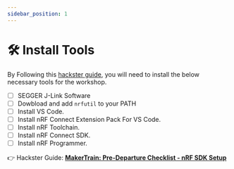 ```yaml
---
sidebar_position: 1
---
```


# 🛠️ Install Tools

By Following this [hackster guide](https://www.hackster.io/Salmanfarisvp/1-makertrain-pre-departure-checklist-nrf-sdk-setup-e37098), you will need to install the below necessary tools for the workshop.

- [ ] SEGGER J-Link Software
- [ ] Dowbload and add `nrfutil` to your PATH
- [ ] Install VS Code.
- [ ] Install nRF Connect Extension Pack For VS Code.
- [ ] Install nRF Toolchain.
- [ ] Install nRF Connect SDK.
- [ ] Install nRF Programmer.

👉 Hackster Guide: **[MakerTrain: Pre-Departure Checklist - nRF SDK Setup](https://www.hackster.io/Salmanfarisvp/1-makertrain-pre-departure-checklist-nrf-sdk-setup-e37098)**













